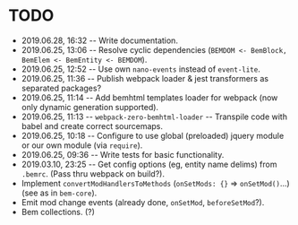 # TODO

- 2019.06.28, 16:32 -- Write documentation.
- 2019.06.25, 13:06 -- Resolve cyclic dependencies (`BEMDOM <- BemBlock, BemElem <- BemEntity <- BEMDOM`).
- 2019.06.25, 12:52 -- Use own `nano-events` instead of `event-lite`.
- 2019.06.25, 11:36 -- Publish webpack loader & jest transformers as separated packages?
- 2019.06.25, 11:14 -- Add bemhtml templates loader for webpack (now only dynamic generation supported).
- 2019.06.25, 11:13 -- `webpack-zero-bemhtml-loader` -- Transpile code with babel and create correct sourcemaps.
- 2019.06.25, 10:18 -- Configure to use global (preloaded) jquery module or our own module (via `require`).
- 2019.06.25, 09:36 -- Write tests for basic functionality.
- 2019.03.10, 23:25 -- Get config options (eg, entity name delims) from `.bemrc`. (Pass thru webpack on build?).
- Implement `convertModHandlersToMethods` (`onSetMods: {}` => `onSetMod()`...) (see as in `bem-core`).
- Emit mod change events (already done, `onSetMod`, `beforeSetMod`?).
- Bem collections. (?)
